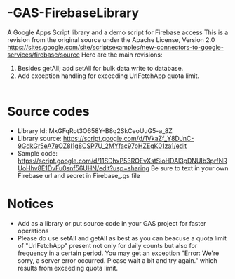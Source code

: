 # -GAS-FirebaseLibrary
A Google Apps Script library and a demo script for Firebase access
This is a revision from the original source under the Apache License, Version 2.0
https://sites.google.com/site/scriptsexamples/new-connectors-to-google-services/firebase/source
Here are the main revisions: 
1. Besides getAll; add setAll for bulk data write to database.<br/>
2. Add exception handling for exceeding UrlFetchApp quota limit.  <br/><br/>
 
# Source codes
* Library Id: MxGFqRot3O658Y-B8q2SkCeoUuG5-a_8Z
* Library source: https://script.google.com/d/1VkaZf_Y8DJnC-9GdkGr5eA7eOZ8l1g8CSP7U_2MYfac97pHZEqK01za1/edit
* Sample code: https://script.google.com/d/11SDhxP53ROEvXstSioHDAl3pDNUIb3prfNRUoHhv8E1DvFu0snf56UHN/edit?usp=sharing
  Be sure to text in your own Firebase url and secret in Firebase_.gs file

# Notices
* Add as a library or put source code in your GAS project for faster operations<br/>
* Please do use setAll and getAll as best as you can beacuse a quota limit of "UrlFetchApp" present not only for daily counts but also for frequency in a certain period. 
  You may get an exception "Error: We're sorry, a server error occurred. Please wait a bit and try again." which results from exceeding quota limit.<br/>

